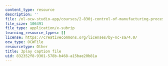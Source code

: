 ```yaml
---
content_type: resource
description: ''
file: /ol-ocw-studio-app/courses/2-830j-control-of-manufacturing-processes-sma-6303-spring-2008/832352f89301578bb468a15bae20b81a_R4lUaI7VsK4.vtt
file_size: 106491
file_type: application/x-subrip
learning_resource_types: []
license: https://creativecommons.org/licenses/by-nc-sa/4.0/
ocw_type: OCWFile
resourcetype: Other
title: 3play caption file
uid: 832352f8-9301-578b-b468-a15bae20b81a
---
```

